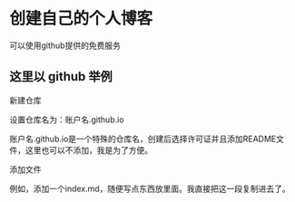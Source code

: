 # 创建自己的个人博客

可以使用github提供的免费服务

## 这里以 github 举例

新建仓库

设置仓库名为：账户名.github.io

账户名.github.io是一个特殊的仓库名，创建后选择许可证并且添加README文件，这里也可以不添加，我是为了方便。



添加文件

例如，添加一个index.md，随便写点东西放里面。我直接把这一段复制进去了。

